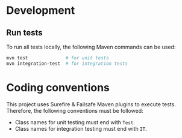 # Development

## Run tests

To run all tests locally, the following Maven commands can be used:

```bash
mvn test              # for unit tests
mvn integration-test  # for integration tests
```

# Coding conventions

This project uses Surefire & Failsafe Maven plugins to execute tests. Therefore, the following conventions must be followed:

* Class names for unit testing must end with `Test`.
* Class names for integration testing must end with `IT`.
